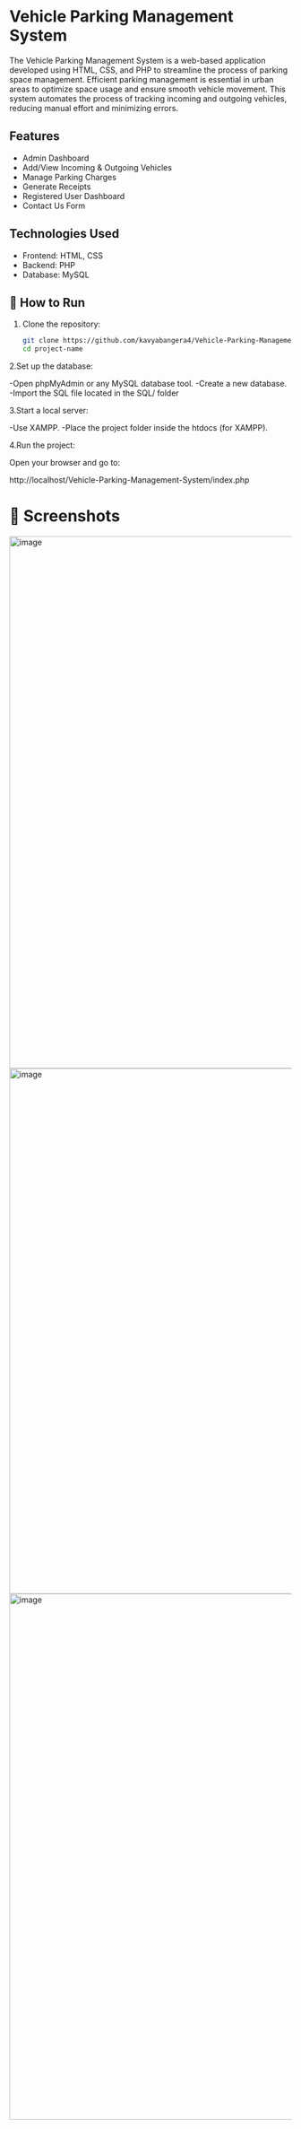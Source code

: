 # Vehicle Parking Management System
The Vehicle Parking Management System is a web-based application developed using
HTML, CSS, and PHP to streamline the process of parking space management. Efficient
parking management is essential in urban areas to optimize space usage and ensure smooth
vehicle movement. This system automates the process of tracking incoming and outgoing
vehicles, reducing manual effort and minimizing errors.

## Features

- Admin Dashboard
- Add/View Incoming & Outgoing Vehicles
- Manage Parking Charges
- Generate Receipts
- Registered User Dashboard
- Contact Us Form

## Technologies Used

- Frontend: HTML, CSS
- Backend: PHP
- Database: MySQL

## 🚀 How to Run

1. Clone the repository:
   ```bash
   git clone https://github.com/kavyabangera4/Vehicle-Parking-Management-System.git
   cd project-name
   
2.Set up the database:

-Open phpMyAdmin or any MySQL database tool.
-Create a new database.
-Import the SQL file located in the SQL/ folder

3.Start a local server:

-Use XAMPP.
-Place the project folder inside the htdocs (for XAMPP).

4.Run the project:

Open your browser and go to:

http://localhost/Vehicle-Parking-Management-System/index.php


# 📸 Screenshots
<img width="949" alt="image" src="https://github.com/user-attachments/assets/e505f2d8-a4b8-46d7-ba96-41fd13e4741d" />
<img width="937" alt="image" src="https://github.com/user-attachments/assets/a975aefd-1218-4906-88a8-30bf5b78a170" />
<img width="938" alt="image" src="https://github.com/user-attachments/assets/15bf1e8e-fa67-43ec-a4ef-ad657b2991cb" />




